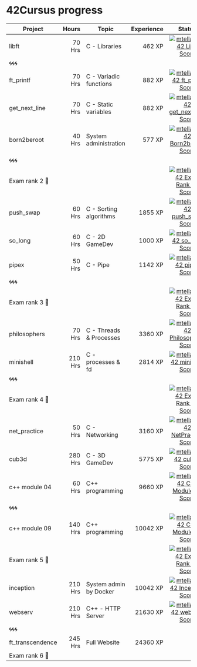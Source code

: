 # 42Cursus progress


| Project          | Hours    | Topic                     | Experience | Status |
| ---------------- |---------:| ------------------------- | ---------: | :----: |
| libft            | 70 Hrs   | C - Libraries             | 462 XP     |[![mtellami's 42 Libft Score](https://badge42.vercel.app/api/v2/cla524xep00060fjuwvb98esz/project/2822076)](https://github.com/JaeSeoKim/badge42)   |
| 🌀🌀🌀           |          |                           |            |        |
| ft_printf        | 70 Hrs   | C - Variadic functions    | 882 XP     |[![mtellami's 42 ft_printf Score](https://badge42.vercel.app/api/v2/cla524xep00060fjuwvb98esz/project/2838568)](https://github.com/JaeSeoKim/badge42)   |
| get_next_line    | 70 Hrs   | C - Static variables      | 882 XP     |[![mtellami's 42 get_next_line Score](https://badge42.vercel.app/api/v2/cla524xep00060fjuwvb98esz/project/2839261)](https://github.com/JaeSeoKim/badge42)   |
| born2beroot      | 40 Hrs   | System administration     | 577 XP     |[![mtellami's 42 Born2beroot Score](https://badge42.vercel.app/api/v2/cla524xep00060fjuwvb98esz/project/2846677)](https://github.com/JaeSeoKim/badge42)   |
| 🌀🌀🌀           |          |                           |            |        |
| Exam rank 2  🚩  |          |                           |            |[![mtellami's 42 Exam Rank 02 Score](https://badge42.vercel.app/api/v2/cla524xep00060fjuwvb98esz/project/2861781)](https://github.com/JaeSeoKim/badge42)   |
| push_swap        | 60 Hrs   | C - Sorting algorithms    | 1855 XP    |[![mtellami's 42 push_swap Score](https://badge42.vercel.app/api/v2/cla524xep00060fjuwvb98esz/project/2864256)](https://github.com/JaeSeoKim/badge42)   |
| so_long          | 60 Hrs   | C - 2D GameDev            | 1000 XP    |[![mtellami's 42 so_long Score](https://badge42.vercel.app/api/v2/cla524xep00060fjuwvb98esz/project/2879615)](https://github.com/JaeSeoKim/badge42)|
| pipex            | 50 Hrs   | C - Pipe                  | 1142 XP    |[![mtellami's 42 pipex Score](https://badge42.vercel.app/api/v2/cla524xep00060fjuwvb98esz/project/2893970)](https://github.com/JaeSeoKim/badge42)|
| 🌀🌀🌀           |          |                           |            |        |
| Exam rank 3  🚩  |          |                           |            |[![mtellami's 42 Exam Rank 03 Score](https://badge42.vercel.app/api/v2/cla524xep00060fjuwvb98esz/project/2904710)](https://github.com/JaeSeoKim/badge42)|
| philosophers     | 70 Hrs   | C - Threads & Processes   | 3360 XP    |[![mtellami's 42 Philosophers Score](https://badge42.vercel.app/api/v2/cla524xep00060fjuwvb98esz/project/2905636)](https://github.com/JaeSeoKim/badge42)|
| minishell        | 210 Hrs  | C - processes & fd        | 2814 XP    |[![mtellami's 42 minishell Score](https://badge42.vercel.app/api/v2/cla524xep00060fjuwvb98esz/project/2932680)](https://github.com/JaeSeoKim/badge42)|
| 🌀🌀🌀           |          |                           |            |        |
| Exam rank 4  🚩  |          |                           |            |[![mtellami's 42 Exam Rank 04 Score](https://badge42.vercel.app/api/v2/cla524xep00060fjuwvb98esz/project/2965028)](https://github.com/JaeSeoKim/badge42)|
| net_practice     | 50 Hrs   | C - Networking            | 3160 XP    |[![mtellami's 42 NetPractice Score](https://badge42.vercel.app/api/v2/cla524xep00060fjuwvb98esz/project/2965029)](https://github.com/JaeSeoKim/badge42)|
| cub3d            | 280 Hrs  | C - 3D GameDev            | 5775 XP    |[![mtellami's 42 cub3d Score](https://badge42.vercel.app/api/v2/cla524xep00060fjuwvb98esz/project/2979821)](https://github.com/JaeSeoKim/badge42)|
| c++ module 04    | 60 Hrs   | C++ programming           | 9660 XP    |[![mtellami's 42 CPP Module 04 Score](https://badge42.vercel.app/api/v2/cla524xep00060fjuwvb98esz/project/3057249)](https://github.com/JaeSeoKim/badge42)|
| 🌀🌀🌀           |          |                           |            |        |
| c++ module 09    | 140 Hrs  | C++ programming           | 10042 XP   |[![mtellami's 42 CPP Module 09 Score](https://badge42.vercel.app/api/v2/cla524xep00060fjuwvb98esz/project/3104617)](https://github.com/JaeSeoKim/badge42)|
| Exam rank 5  🚩  |          |                           |            |[![mtellami's 42 Exam Rank 05 Score](https://badge42.vercel.app/api/v2/cla524xep00060fjuwvb98esz/project/3108368)](https://github.com/JaeSeoKim/badge42)|
| inception        | 210 Hrs  | System admin by Docker    | 10042 XP   |[![mtellami's 42 Inception Score](https://badge42.vercel.app/api/v2/cla524xep00060fjuwvb98esz/project/3141726)](https://github.com/JaeSeoKim/badge42)|
| webserv          | 210 Hrs  | C++ - HTTP Server         | 21630 XP   |[![mtellami's 42 webserv Score](https://badge42.vercel.app/api/v2/cla524xep00060fjuwvb98esz/project/3190424)](https://github.com/JaeSeoKim/badge42)|
| 🌀🌀🌀           |          |                           |            |        |
| ft_transcendence | 245 Hrs  | Full Website              | 24360 XP   |        |
| Exam rank 6  🚩  |          |                           |            |        |
